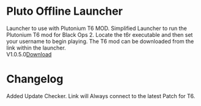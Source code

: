 # Pluto Offline Launcher
Launcher to use with Plutonium T6 MOD.
Simplified Launcher to run the Plutonium T6 mod for Black Ops 2.
Locate the t6r executable and then set your username to begin playing.
The T6 mod can be downloaded from the link within the launcher.<br>
V1.0.5.0<a href="https://github.com/CyferShepard/Pluto-Offline-Launcher/raw/master/Releases/pluto%20Launcher%201.0.4/Pluto%20Offline%20Launcher.exe">Download</a>

# Changelog
Added Update Checker.
Link will Always connect to the latest Patch for T6.
